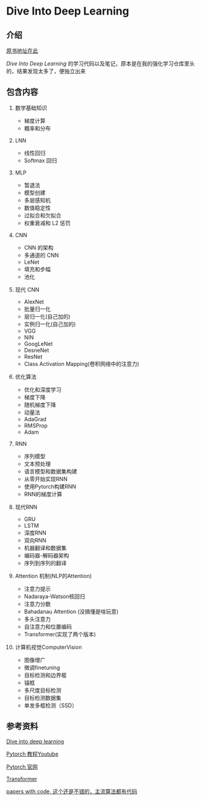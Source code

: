 # Dive Into Deep Learning

## 介绍

[原书地址在此](https://zh-v2.d2l.ai/)

*Dive Into Deep Learning* 的学习代码以及笔记，原本是在我的强化学习仓库里头的，结果发现太多了，便独立出来

## 包含内容

1. 数学基础知识
   - 梯度计算
   - 概率和分布
2. LNN
   - 线性回归
   - Softmax 回归
3. MLP
   - 暂退法
   - 模型创建
   - 多层感知机
   - 数值稳定性
   - 过拟合和欠拟合
   - 权重衰减和 L2 惩罚
4. CNN
   - CNN 的架构
   - 多通道的 CNN
   - LeNet
   - 填充和步幅
   - 池化
5. 现代 CNN
   - AlexNet
   - 批量归一化
   - 层归一化(自己加的)
   - 实例归一化(自己加的)
   - VGG
   - NIN
   - GoogLeNet
   - DesneNet
   - ResNet
   - Class Activation Mapping(卷积网络中的注意力)
6. 优化算法
   - 优化和深度学习
   - 梯度下降
   - 随机梯度下降
   - 动量法
   - AdaGrad
   - RMSProp
   - Adam
7. RNN
   - 序列模型
   - 文本预处理
   - 语言模型和数据集构建
   - 从零开始实现RNN
   - 使用Pytorch构建RNN
   - RNN的梯度计算
8. 现代RNN
   - GRU
   - LSTM
   - 深度RNN
   - 双向RNN
   - 机器翻译和数据集
   - 编码器-解码器架构
   - 序列到序列的翻译
9. Attention 机制(NLP的Attention)

   - 注意力提示
   - Nadaraya-Watson核回归
   - 注意力分数
   - Bahadanau Attention (没搞懂是啥玩意)
   - 多头注意力
   - 自注意力和位置编码
   - Transformer(实现了两个版本)
10. 计算机视觉ComputerVision
    - 图像增广
    - 微调finetuning
    - 目标检测和边界框
    - 锚框
    - 多尺度目标检测
    - 目标检测数据集
    - 单发多框检测（SSD）

## 参考资料

[Dive into deep learning](https://zh-v2.d2l.ai/)

[Pytorch 教程Youtube](https://www.youtube.com/watch?v=DbeIqrwb_dE&list=PLqnslRFeH2UrcDBWF5mfPGpqQDSta6VK4&index=3)

[Pytorch 官网](https://pytorch.org/)

[Transformer](https://wmathor.com/index.php/archives/1455/)

[papers with code, 这个还是不错的，主流算法都有代码](https://paperswithcode.com/)
